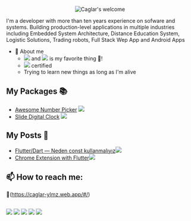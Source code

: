 <p align="center">
		<img alt="Caglar's welcome"
			 src="https://readme-typing-svg.herokuapp.com?size=30&background=45E5FF00&center=true&vCenter=true&lines=%F0%9F%91%8B%F0%9F%8F%BC+Hi+there!+I'm+Çağlar">
  <br />
</p>

I'm a developer with more than ten years experience on sofware and systems. Building production-level applications in multiple industries including Embedded System Architecture,  Distance Education System, Logistic Solutions, Trading robots, Full Stack Wep App and Android Apps

* 🤗 About me
    - ![](https://img.shields.io/badge/Flutter-02569B?style=flat&logo=flutter&logoColor=white) and ![](https://img.shields.io/badge/Java-ED8B00?style=flat&logo=java&logoColor=white) is my favorite thing 💙!
    - ![](https://img.shields.io/badge/Oracle-F80000?style=flate&logo=oracle&logoColor=black) certified
    - Trying to learn new things as long as I'm alive   


## My Packages 📚 
- [Awesome Number Picker](https://pub.dev/packages/awesome_number_picker) ![](https://img.shields.io/badge/Flutter-02569B?style=flat&logo=flutter&logoColor=white)
- [Slide Digital Clock](https://pub.dev/packages/slide_digital_clock) ![](https://img.shields.io/badge/Flutter-02569B?style=flat&logo=flutter&logoColor=white)

## My Posts 📑
- [Flutter/Dart — Neden const kullanmalıyız](https://medium.com/@caglar.ylmz/flutter-dart-neden-const-kullanmal%C4%B1y%C4%B1z-c73d91c6256d)![](https://img.shields.io/badge/Medium-%2312100E.svg?&style=flat&logo=medium&logoColor=white)
- [Chrome Extension with Flutter](https://medium.com/@caglar.ylmz/chrome-extension-with-flutter-c090c981b0f8)![](https://img.shields.io/badge/Medium-%2312100E.svg?&style=flat&logo=medium&logoColor=white)

## 📫 How to reach me:
📝(https://caglar-ylmz.web.app/#/)

##
[![](https://img.shields.io/badge/LinkedIn-%230077B5.svg?&style=flat&logo=linkedin&logoColor=white)](https://www.linkedin.com/in/%C3%A7a%C4%9Flar-yilmaz-679383b1/)
[![](https://img.shields.io/badge/Medium-%2312100E.svg?&style=flat&logo=medium&logoColor=white)](https://medium.com/@caglar.ylmz)
[![](https://img.shields.io/badge/HackerRank-2EC866?style=flat&logo=HackerRank&logoColor=white)](https://www.hackerrank.com/caglar_ylmz)
[![](https://img.shields.io/badge/Gmail-D14836?style=flate&logo=gmail&logoColor=white)](mailto:caglarsibel.ylmz@gmail.com) 
[![](https://img.shields.io/badge/Microsoft_Outlook-0078D4?style=flat&logo=microsoft-outlook&logoColor=white)](mailto:caglar.ylmz@outlook.com) 
